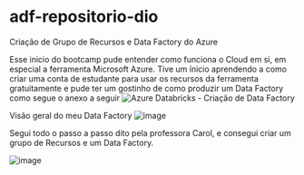 # adf-repositorio-dio
Criação de Grupo de Recursos e Data Factory do Azure

Esse inicio do bootcamp pude entender como funciona o Cloud em si, em especial a ferramenta Microsoft Azure. Tive um ínicio aprendendo a como criar uma conta de estudante para usar os recursos da ferramenta gratuitamente e pude ter um gostinho de como produzir um Data
Factory como segue o anexo a seguir
![Azure Databricks - Criação de Data Factory](https://github.com/user-attachments/assets/90f6e8a0-61ed-4ece-98ce-a35640e649cc)

Visão geral do meu Data Factory
![image](https://github.com/user-attachments/assets/ace3492f-a78d-4674-9d8b-a0c1d110b65c)


Segui todo o passo a passo dito pela professora Carol, e consegui criar um grupo de Recursos e um Data Factory.

![image](https://github.com/user-attachments/assets/4363ca9f-be06-48ce-b2e3-82d86318e4d9)

